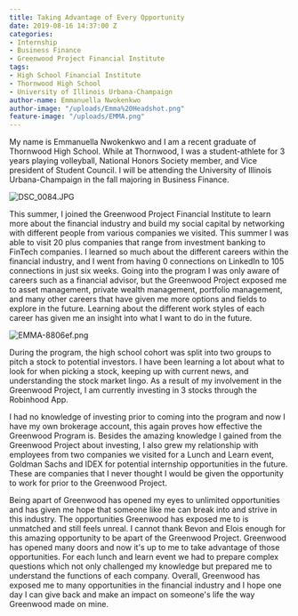 ```yaml
---
title: Taking Advantage of Every Opportunity
date: 2019-08-16 14:37:00 Z
categories:
- Internship
- Business Finance
- Greenwood Project Financial Institute
tags:
- High School Financial Institute
- Thornwood High School
- University of Illinois Urbana-Champaign
author-name: Emmanuella Nwokenkwo
author-image: "/uploads/Emma%20Headshot.png"
feature-image: "/uploads/EMMA.png"
---
```


My name is Emmanuella Nwokenkwo and I am a recent graduate of Thornwood High School. While at Thornwood, I was a student-athlete for 3 years playing volleyball, National Honors Society member, and Vice president of Student Council. I will be attending the University of Illinois Urbana-Champaign in the fall majoring in Business Finance. 

![DSC_0084.JPG](/uploads/DSC_0084.JPG)

This summer, I joined the Greenwood Project Financial Institute to learn more about the financial industry and build my social capital by networking with different people from various companies we visited. This summer I was able to visit 20 plus companies that range from investment banking to FinTech companies. I learned so much about the different careers within the financial industry, and I went from having 0 connections on LinkedIn to 105 connections in just six weeks. Going into the program I was only aware of careers such as a financial advisor, but the Greenwood Project exposed me to asset management, private wealth management, portfolio management, and many other careers that have given me more options and fields to explore in the future. Learning about the different work styles of each career has given me an insight into what I want to do in the future. 

![EMMA-8806ef.png](/uploads/EMMA-8806ef.png)

During the program, the high school cohort was split into two groups to pitch a stock to potential investors. I have been learning a lot about what to look for when picking a stock, keeping up with current news, and understanding the stock market lingo. As a result of my involvement in the Greenwood Project, I am currently investing in 3 stocks through the Robinhood App.

I had no knowledge of investing prior to coming into the program and now I have my own brokerage account, this again proves how effective the Greenwood Program is. Besides the amazing knowledge I gained from the Greenwood Project about investing, I also grew my relationship with employees from two companies we visited for a Lunch and Learn event, Goldman Sachs and IDEX for potential internship opportunities in the future. These are companies that I never thought I would be given the opportunity to work for prior to the Greenwood Project.

Being apart of Greenwood has opened my eyes to unlimited opportunities and has given me hope that someone like me can break into and strive in this industry. The opportunities Greenwood has exposed me to is unmatched and still feels unreal. I cannot thank Bevon and Elois enough for this amazing opportunity to be apart of the Greenwood Project. Greenwood has opened many doors and now it's up to me to take advantage of those opportunities. For each lunch and learn event we had to prepare complex questions which not only challenged my knowledge but prepared me to understand the functions of each company. Overall, Greenwood has exposed me to many opportunities in the financial industry and I hope one day I can give back and make an impact on someone's life the way Greenwood made on mine. 